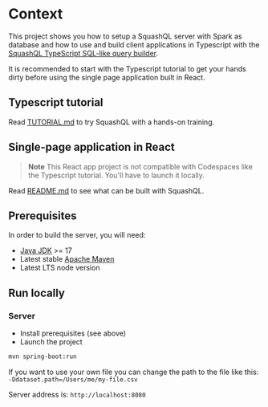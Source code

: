# Context

This project shows you how to setup a SquashQL server with Spark as database and how to use and build client applications
in Typescript with the [SquashQL TypeScript SQL-like query builder](https://www.npmjs.com/package/@squashql/squashql-js). 

It is recommended to start with the Typescript tutorial to get your hands dirty before using the 
single page application built in React.

## Typescript tutorial

Read [TUTORIAL.md](./TUTORIAL.md) to try SquashQL with a hands-on training.

## Single-page application in React

> **Note**
> This React app project is not compatible with Codespaces like the Typescript tutorial. You'll have to 
> launch it locally.
 
Read [README.md](./ui/README.md) to see what can be built with SquashQL.


## Prerequisites

In order to build the server, you will need:
- [Java JDK](https://www.oracle.com/java/) >= 17
- Latest stable [Apache Maven](http://maven.apache.org/)
- Latest LTS node version

## Run locally

### Server

- Install prerequisites (see above)
- Launch the project
```bash
mvn spring-boot:run
```
If you want to use your own file you can change the path to the file like this: `-Ddataset.path=/Users/me/my-file.csv`

Server address is: `http://localhost:8080`

